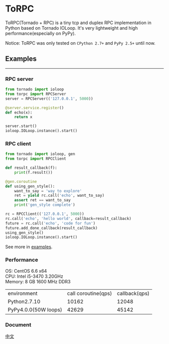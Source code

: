 # ToRPC

ToRPC(Tornado + RPC) is a tiny tcp and duplex RPC implementation in Python based on Tornado IOLoop. It's very lightweight and high performance(especially on PyPy).

Notice: ToRPC was only tested on `CPython 2.7+` and `PyPy 2.5+` until now.

## Examples
--------

### RPC server
```python
from tornado import ioloop
from torpc import RPCServer
server = RPCServer(('127.0.0.1', 5000))

@server.service.register()
def echo(x):
    return x

server.start()
ioloop.IOLoop.instance().start()
```

### RPC client
```python
from tornado import ioloop, gen
from torpc import RPCClient

def result_callback(f):
    print(f.result())

@gen.coroutine
def using_gen_style():
    want_to_say = 'way to explore'
    ret = yield rc.call('echo', want_to_say)
    assert ret == want_to_say
    print('gen_style complete')

rc = RPCClient(('127.0.0.1', 5000))
rc.call('echo', 'hello world', callback=result_callback)
future = rc.call('echo', 'code for fun')
future.add_done_callback(result_callback)
using_gen_style()
ioloop.IOLoop.instance().start()
```

See more in [examples](https://github.com/yoki123/torpc/tree/master/examples).

### Performance

OS: CentOS 6.6 x64<br/>
CPU: Intel i5-3470 3.20GHz<br/>
Memory: 8 GB 1600 MHz DDR3

<table>
<tr>
    <td>environment</td>
    <td>call coroutine(qps)</td>
    <td>callback(qps)</td>
</tr>
<tr>
    <td>Python2.7.10</td>
    <td>10162</td>
    <td>12048</td>
</tr>
<tr>
    <td>PyPy4.0.0(50W loops)</td>
    <td>42629</td>
    <td>45142</td>
</tr>
</table>

### Document
[中文](https://github.com/yoki123/torpc/blob/master/README-zh.md)